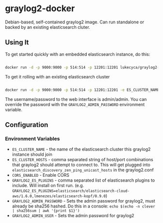 graylog2-docker
===============

Debian-based, self-contained graylog2 image. Can run standalone or backed by an existing elasticsearch cluter. 



## Using It

To get started quickly with an embedded elasticsearch instance, do this:

```bash

docker run -d -p 9000:9000 -p 514:514 -p 12201:12201 lukecyca/graylog2-docker
```

To get it rolling with an existing elasticsearch cluster

```bash

docker run -d -p 9000:9000 -p 514:514 -p 12201:12201 -e ES_CLUSTER_NAME=<cluster_name> -e ES_CLUSTER_HOSTS=cluster01:9300,cluster02:9300 lukecyca/graylog2-docker

```

The username/password to the web interface is admin/admin. You can
override the password with the ``GRAYLOG2_ADMIN_PASSWORD`` environment
variable.


## Configuration

### Environment Variables

* ``ES_CLUSTER_NAME`` - the name of the elasticsearch cluster this graylog2 instance should join
* ``ES_CLUSTER_HOSTS`` - comma separated string of host/port combinations that graylog2 should attempt to connect to. This will get plugged into ``elasticsearch_discovery_zen_ping_unicast_hosts`` in the graylog2.conf
* ``CORS_ENABLED`` - Enable CORS
* `GRAYLOG2_ES_PLUGINS` - comma separated list of elasticsearch plugins
to include. Will install on first run. (e.g.
``GRAYLOG2_ES_PLUGINS=elasticsearch/elasticsearch-cloud-aws/1.6.0,lmenezes/elasticsearch-kopf/0.9.0``)
* `GRAYLOG2_ADMIN_PASSWORD` - Sets the admin password for graylog2, must
already be sha256 hashed. Do this in a console: ``echo $(echo -n clever | sha256sum | awk '{print $1}')``
* `GRAYLOG2_ADMIN_USER` - Sets the admin password for graylog2

